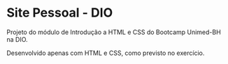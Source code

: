 # Site Pessoal - DIO

Projeto do módulo de Introdução a HTML e CSS do Bootcamp Unimed-BH na DIO.

Desenvolvido apenas com HTML e CSS, como previsto no exercício.
